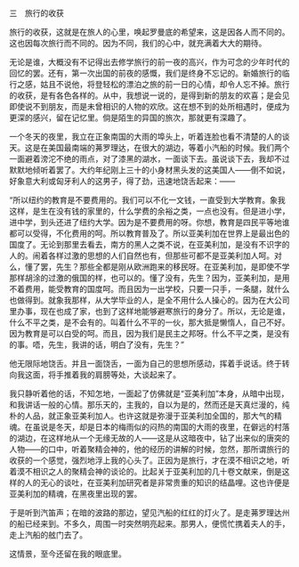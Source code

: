 三　旅行的收获

  

旅行的收获，这就是在旅人的心里，唤起罗曼底的希望来，这是因各人而不同的。这也因每次旅行而不同的。因为不同，我们的心中，就充满着大大的期待。

无论是谁，大概没有不记得出去修学旅行的前一夜的高兴，作为可念的少年时代的回忆的罢。还有，第一次出国的前夜的感慨，我们是终身不忘记的。新婚旅行的临行之感，姑且不说他，将登轻松的漂泊之旅的前一日的心情，却令人忘不掉。旅行的收获，是有各色各样的。从中，我想说一说的，是得到新的朋友的欢喜；是会见即使说不到朋友，而是未曾相识的人物的欢欣。这在想不到的处所相遇时，便成为更深的感兴，留在记忆里。倘是陌生的异国的旅次，那就更有深趣了。

一个冬天的夜里，我立在正象南国的大雨的埠头上，听着连脸也看不清楚的人的谈天。这是在美国最南端的茀罗理达，在很大的湖边，等着小汽船的时候。我们两个一面避着滂沱不绝的雨点，对了漆黑的湖水，一面谈下去。虽说谈下去，我却不过默默地倾听着罢了。大约年纪刚上三十的小身材黑头发的这美国人——倒不如说，好象意大利或匈牙利人的这男子，得了劲，迅速地饶舌起来：——

“所以纽约的教育是不要费用的。我们可以不化一文钱，一直受到大学教育。象我这样，是生在没有钱的家里的，什么学费的余裕之类，一点也没有。但是进小学，进中学，到头还进了纽约大学。因为是不要费用的呀。你想，教育是四民平等地谁都可以受得，不化费用的呵。所以教育普及了。所以亚美利加在世界上是最出色的国度了。无论到那里去看去，南方的黑人之类不说，在亚美利加，是没有不识字的人的。闹着各样过激的思想的人们自然也有，但那些可都不是亚美利加人呵。对么，懂了罢，先生？那些全都是刚从欧洲跑来的移民呀。在亚美利加，是即使不学那样胡涂的过激的俄国的样，也可以的。懂了没有，先生？因为，亚美利加，是用不着费用，能受教育的国度呵。而且因为一出学校，只要一只手，一条腿，就什么也做得到。就象我那样，从大学毕业的人，是全不用什么人操心的。因为在大公司里办事，现在也成了家，也到了这样地能够避寒旅行的身分了。所以，无论是谁，什么不平之类，是不会有的。叫着什么不平的一伙，那大抵是懒惰人，自己不好。因为教育是可以白受的呵。而且，因为我们是民主之邦呀。什么不平之类，是没有的事。唔，先生，我讲的话，明白了没有，先生？”

他无限际地饶舌。并且一面饶舌，一面为自己的思想所感动，挥着手说话。终于转向我这面，将手推着我的肩膀等处，大谈起来了。

我只静听着他的话，不知怎地，一面起了仿佛就是“亚美利加”本身，从暗中出现，和我讲话一般的心情。那乐天的，主我的，自以为是的，然而还是天真烂漫的，纯朴的人品，就正象亚美利加人。也许这就是弥漫于亚美利加全国的，那大气的精魂。在虽说是冬天，却是日本的梅雨似的闷热的南国的大雨的夜里，在僻远的村落的湖边，在这样地从一个无缘无故的人——这是从这暗夜中，钻了出来似的唐突的人物——的口中，听着聚精会神的，他的经历的讲解的时候，忽然，那所谓旅行的收获的一个感觉，强烈地浮上我的心头了。正因为是旅行，才在漠不相识之地，听着漠不相识之人的聚精会神的谈论的。比起关于亚美利加的几十卷文献来，倒是这样的人的无心的谈吐，在亚美利加研究者是非常贵重的知识的结晶哩。这也许便是亚美利加的精魂，在黑夜里出现的罢。

于是听到汽笛声；在暗的波路的那边，望见汽船的红红的灯火了。是走茀罗理达州的船已经来到。不多久，周围一时突然明亮起来。那男人，便慌忙携着夫人的手，走上汽船的舷门去了。

这情景，至今还留在我的眼底里。